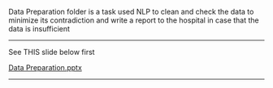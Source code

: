 Data Preparation folder is a task used NLP to clean and check the data to minimize its contradiction 
and write a report to the hospital in case that the data is insufficient 

-------------------------------------------------------------------------------------------------------------------

  See THIS slide below first
  
  [Data Preparation.pptx](https://github.com/PtkPlum/Thai-CaseMix-Centre/files/6980930/Data.Preparation.pptx)
  
-------------------------------------------------------------------------------------------------------------------
